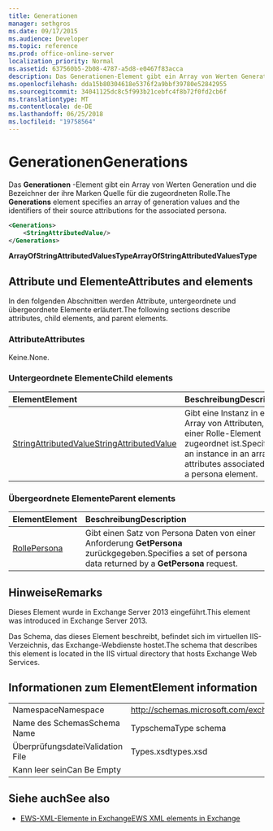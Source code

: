 ```yaml
---
title: Generationen
manager: sethgros
ms.date: 09/17/2015
ms.audience: Developer
ms.topic: reference
ms.prod: office-online-server
localization_priority: Normal
ms.assetid: 637560b5-2b08-4787-a5d8-e0467f83acca
description: Das Generationen-Element gibt ein Array von Werten Generation und die Bezeichner der ihre Marken Quelle für die zugeordneten Rolle.
ms.openlocfilehash: dda15b80304618e5376f2a9bbf39780e52842955
ms.sourcegitcommit: 34041125dc8c5f993b21cebfc4f8b72f0fd2cb6f
ms.translationtype: MT
ms.contentlocale: de-DE
ms.lasthandoff: 06/25/2018
ms.locfileid: "19758564"
---
```

# <a name="generations"></a><span data-ttu-id="ef7fc-103">Generationen</span><span class="sxs-lookup"><span data-stu-id="ef7fc-103">Generations</span></span>

<span data-ttu-id="ef7fc-104">Das **Generationen** -Element gibt ein Array von Werten Generation und die Bezeichner der ihre Marken Quelle für die zugeordneten Rolle.</span><span class="sxs-lookup"><span data-stu-id="ef7fc-104">The **Generations** element specifies an array of generation values and the identifiers of their source attributions for the associated persona.</span></span> 
  
```XML
<Generations>
    <StringAttributedValue/>
</Generations>
```

 <span data-ttu-id="ef7fc-105">**ArrayOfStringAttributedValuesType**</span><span class="sxs-lookup"><span data-stu-id="ef7fc-105">**ArrayOfStringAttributedValuesType**</span></span>
## <a name="attributes-and-elements"></a><span data-ttu-id="ef7fc-106">Attribute und Elemente</span><span class="sxs-lookup"><span data-stu-id="ef7fc-106">Attributes and elements</span></span>

<span data-ttu-id="ef7fc-107">In den folgenden Abschnitten werden Attribute, untergeordnete und übergeordnete Elemente erläutert.</span><span class="sxs-lookup"><span data-stu-id="ef7fc-107">The following sections describe attributes, child elements, and parent elements.</span></span>
  
### <a name="attributes"></a><span data-ttu-id="ef7fc-108">Attribute</span><span class="sxs-lookup"><span data-stu-id="ef7fc-108">Attributes</span></span>

<span data-ttu-id="ef7fc-109">Keine.</span><span class="sxs-lookup"><span data-stu-id="ef7fc-109">None.</span></span>
  
### <a name="child-elements"></a><span data-ttu-id="ef7fc-110">Untergeordnete Elemente</span><span class="sxs-lookup"><span data-stu-id="ef7fc-110">Child elements</span></span>

|<span data-ttu-id="ef7fc-111">**Element**</span><span class="sxs-lookup"><span data-stu-id="ef7fc-111">**Element**</span></span>|<span data-ttu-id="ef7fc-112">**Beschreibung**</span><span class="sxs-lookup"><span data-stu-id="ef7fc-112">**Description**</span></span>|
|:-----|:-----|
|[<span data-ttu-id="ef7fc-113">StringAttributedValue</span><span class="sxs-lookup"><span data-stu-id="ef7fc-113">StringAttributedValue</span></span>](stringattributedvalue.md) <br/> |<span data-ttu-id="ef7fc-114">Gibt eine Instanz in ein Array von Attributen, die einer Rolle-Element zugeordnet ist.</span><span class="sxs-lookup"><span data-stu-id="ef7fc-114">Specifies an instance in an array of attributes associated with a persona element.</span></span>  <br/> |
   
### <a name="parent-elements"></a><span data-ttu-id="ef7fc-115">Übergeordnete Elemente</span><span class="sxs-lookup"><span data-stu-id="ef7fc-115">Parent elements</span></span>

|<span data-ttu-id="ef7fc-116">**Element**</span><span class="sxs-lookup"><span data-stu-id="ef7fc-116">**Element**</span></span>|<span data-ttu-id="ef7fc-117">**Beschreibung**</span><span class="sxs-lookup"><span data-stu-id="ef7fc-117">**Description**</span></span>|
|:-----|:-----|
|[<span data-ttu-id="ef7fc-118">Rolle</span><span class="sxs-lookup"><span data-stu-id="ef7fc-118">Persona</span></span>](persona.md) <br/> |<span data-ttu-id="ef7fc-119">Gibt einen Satz von Persona Daten von einer Anforderung **GetPersona** zurückgegeben.</span><span class="sxs-lookup"><span data-stu-id="ef7fc-119">Specifies a set of persona data returned by a **GetPersona** request.</span></span>  <br/> |
   
## <a name="remarks"></a><span data-ttu-id="ef7fc-120">Hinweise</span><span class="sxs-lookup"><span data-stu-id="ef7fc-120">Remarks</span></span>

<span data-ttu-id="ef7fc-121">Dieses Element wurde in Exchange Server 2013 eingeführt.</span><span class="sxs-lookup"><span data-stu-id="ef7fc-121">This element was introduced in Exchange Server 2013.</span></span>
  
<span data-ttu-id="ef7fc-122">Das Schema, das dieses Element beschreibt, befindet sich im virtuellen IIS-Verzeichnis, das Exchange-Webdienste hostet.</span><span class="sxs-lookup"><span data-stu-id="ef7fc-122">The schema that describes this element is located in the IIS virtual directory that hosts Exchange Web Services.</span></span>
  
## <a name="element-information"></a><span data-ttu-id="ef7fc-123">Informationen zum Element</span><span class="sxs-lookup"><span data-stu-id="ef7fc-123">Element information</span></span>

|||
|:-----|:-----|
|<span data-ttu-id="ef7fc-124">Namespace</span><span class="sxs-lookup"><span data-stu-id="ef7fc-124">Namespace</span></span>  <br/> |http://schemas.microsoft.com/exchange/services/2006/types  <br/> |
|<span data-ttu-id="ef7fc-125">Name des Schemas</span><span class="sxs-lookup"><span data-stu-id="ef7fc-125">Schema Name</span></span>  <br/> |<span data-ttu-id="ef7fc-126">Typschema</span><span class="sxs-lookup"><span data-stu-id="ef7fc-126">Type schema</span></span>  <br/> |
|<span data-ttu-id="ef7fc-127">Überprüfungsdatei</span><span class="sxs-lookup"><span data-stu-id="ef7fc-127">Validation File</span></span>  <br/> |<span data-ttu-id="ef7fc-128">Types.xsd</span><span class="sxs-lookup"><span data-stu-id="ef7fc-128">types.xsd</span></span>  <br/> |
|<span data-ttu-id="ef7fc-129">Kann leer sein</span><span class="sxs-lookup"><span data-stu-id="ef7fc-129">Can Be Empty</span></span>  <br/> ||
   
## <a name="see-also"></a><span data-ttu-id="ef7fc-130">Siehe auch</span><span class="sxs-lookup"><span data-stu-id="ef7fc-130">See also</span></span>



- [<span data-ttu-id="ef7fc-131">EWS-XML-Elemente in Exchange</span><span class="sxs-lookup"><span data-stu-id="ef7fc-131">EWS XML elements in Exchange</span></span>](ews-xml-elements-in-exchange.md)

